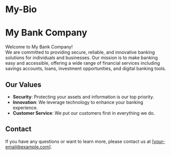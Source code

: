# My-Bio
# My Bank Company

Welcome to My Bank Company!  
We are committed to providing secure, reliable, and innovative banking solutions for individuals and businesses. Our mission is to make banking easy and accessible, offering a wide range of financial services including savings accounts, loans, investment opportunities, and digital banking tools.

## Our Values

- **Security**: Protecting your assets and information is our top priority.
- **Innovation**: We leverage technology to enhance your banking experience.
- **Customer Service**: We put our customers first in everything we do.

## Contact

If you have any questions or want to learn more, please contact us at [your-email@example.com].
